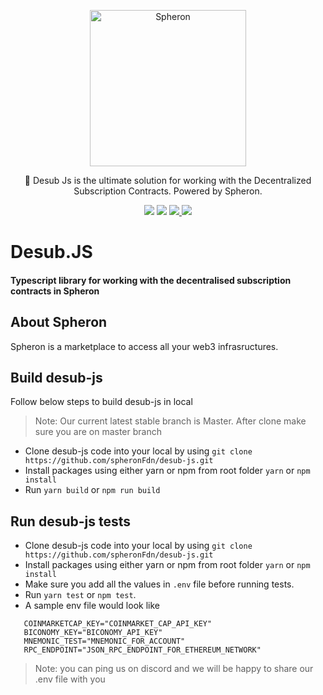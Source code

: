 <p align="center">
  <picture>
    <source media="(prefers-color-scheme: dark)" srcset="https://res.cloudinary.com/letech-digital-solutions/image/upload/v1676660656/logo_wbzt7w.svg">
    <source media="(prefers-color-scheme: light)" srcset="https://res.cloudinary.com/letech-digital-solutions/image/upload/v1676660649/logo-dark_llnlr2.svg">
    <img alt="Spheron" src="https://res.cloudinary.com/letech-digital-solutions/image/upload/v1676660656/logo_wbzt7w.svg" width="250">
  </picture>
</p>

<p align="center">
  🧰 Desub Js is the ultimate solution for working with the Decentralized Subscription Contracts. Powered by Spheron. 
</p>

<p align="center">
  <img src="https://img.shields.io/static/v1?label=npm&message=v14.0.0&color=green" />
  <img src="https://img.shields.io/static/v1?label=license&message=MIT&color=green" />
  <a href="https://discord.com/invite/ahxuCtm" target="_blank" rel="noreferrer">
    <img src="https://img.shields.io/static/v1?label=community&message=discord&color=blue" />
  </a>
  <a href="https://twitter.com/SpheronFdn" target="_blank" rel="noreferrer">
    <img src="https://img.shields.io/twitter/url/https/twitter.com/cloudposse.svg?style=social&label=Follow%20%40SpheronFdn" />
  </a>
</p>


# Desub.JS

#### Typescript library for working with the decentralised subscription contracts in Spheron

## About Spheron

Spheron is a marketplace to access all your web3 infrasructures.

## Build desub-js

Follow below steps to build desub-js in local

> Note: Our current latest stable branch is Master. After clone make sure you are on master branch

- Clone desub-js code into your local by using `git clone https://github.com/spheronFdn/desub-js.git`
- Install packages using either yarn or npm from root folder `yarn` or `npm install`
- Run `yarn build` or `npm run build`

## Run desub-js tests

- Clone desub-js code into your local by using `git clone https://github.com/spheronFdn/desub-js.git`
- Install packages using either yarn or npm from root folder `yarn` or `npm install`
- Make sure you add all the values in `.env` file before running tests.
- Run `yarn test` or `npm test`.
- A sample env file would look like

```
   COINMARKETCAP_KEY="COINMARKET_CAP_API_KEY"
   BICONOMY_KEY="BICONOMY_API_KEY"
   MNEMONIC_TEST="MNEMONIC_FOR_ACCOUNT"
   RPC_ENDPOINT="JSON_RPC_ENDPOINT_FOR_ETHEREUM_NETWORK"
```

> Note: you can ping us on discord and we will be happy to share our .env file with you

